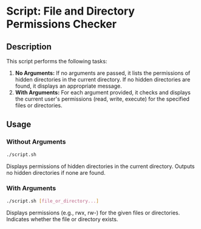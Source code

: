 # Script: File and Directory Permissions Checker

## Description
This script performs the following tasks:
1. **No Arguments:** If no arguments are passed, it lists the permissions of hidden directories in the current directory. If no hidden directories are found, it displays an appropriate message.
2. **With Arguments:** For each argument provided, it checks and displays the current user's permissions (read, write, execute) for the specified files or directories.

## Usage
### Without Arguments
```sh
./script.sh
```
Displays permissions of hidden directories in the current directory.
Outputs no hidden directories if none are found.

### With Arguments
```sh
./script.sh [file_or_directory...]
```
Displays permissions (e.g., rwx, rw-) for the given files or directories.
Indicates whether the file or directory exists.
